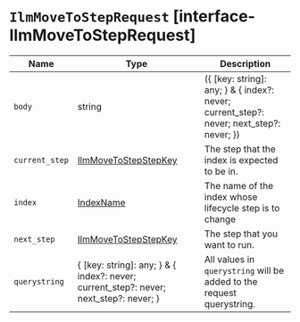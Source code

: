 # `IlmMoveToStepRequest` [interface-IlmMoveToStepRequest]

| Name | Type | Description |
| - | - | - |
| `body` | string | ({ [key: string]: any; } & { index?: never; current_step?: never; next_step?: never; }) | All values in `body` will be added to the request body. |
| `current_step` | [IlmMoveToStepStepKey](./IlmMoveToStepStepKey.md) | The step that the index is expected to be in. |
| `index` | [IndexName](./IndexName.md) | The name of the index whose lifecycle step is to change |
| `next_step` | [IlmMoveToStepStepKey](./IlmMoveToStepStepKey.md) | The step that you want to run. |
| `querystring` | { [key: string]: any; } & { index?: never; current_step?: never; next_step?: never; } | All values in `querystring` will be added to the request querystring. |
